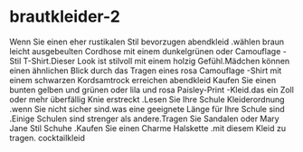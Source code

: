 brautkleider-2
==============

   Wenn Sie einen eher rustikalen Stil bevorzugen abendkleid .wählen braun leicht ausgebeulten Cordhose mit einem dunkelgrünen oder Camouflage - Stil T-Shirt.Dieser Look ist stilvoll mit einem holzig Gefühl.Mädchen können einen ähnlichen Blick durch das Tragen eines rosa Camouflage -Shirt mit einem schwarzen Kordsamtrock erreichen abendkleid  Kaufen Sie einen bunten gelben und grünen oder lila und rosa Paisley-Print -Kleid.das ein Zoll oder mehr überfällig Knie erstreckt .Lesen Sie Ihre Schule Kleiderordnung .wenn Sie nicht sicher sind.was eine geeignete Länge für Ihre Schule sind .Einige Schulen sind strenger als andere.Tragen Sie Sandalen oder Mary Jane Stil Schuhe .Kaufen Sie einen Charme Halskette .mit diesem Kleid zu tragen.  cocktailkleid